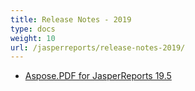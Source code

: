 ```yaml
---
title: Release Notes - 2019
type: docs
weight: 10
url: /jasperreports/release-notes-2019/
---
```


- [Aspose.PDF for JasperReports 19.5](/pdf/jasperreports/aspose-pdf-for-jasperreports-19-5/)
